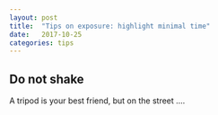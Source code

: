 ```yaml
---
layout: post
title:  "Tips on exposure: highlight minimal time"
date:   2017-10-25
categories: tips
---
```

## Do not shake

A tripod is your best friend, but on the street ....

